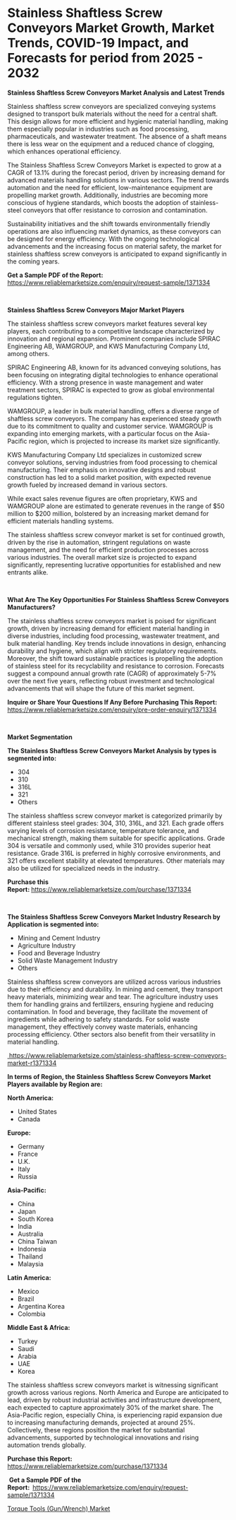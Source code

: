 <p><h1>Stainless Shaftless Screw Conveyors Market Growth, Market Trends, COVID-19 Impact, and Forecasts for period from 2025 - 2032</h1></p><p><strong>Stainless Shaftless Screw Conveyors Market Analysis and Latest Trends</strong></p>
<p><p>Stainless shaftless screw conveyors are specialized conveying systems designed to transport bulk materials without the need for a central shaft. This design allows for more efficient and hygienic material handling, making them especially popular in industries such as food processing, pharmaceuticals, and wastewater treatment. The absence of a shaft means there is less wear on the equipment and a reduced chance of clogging, which enhances operational efficiency.</p><p>The Stainless Shaftless Screw Conveyors Market is expected to grow at a CAGR of 13.1% during the forecast period, driven by increasing demand for advanced materials handling solutions in various sectors. The trend towards automation and the need for efficient, low-maintenance equipment are propelling market growth. Additionally, industries are becoming more conscious of hygiene standards, which boosts the adoption of stainless-steel conveyors that offer resistance to corrosion and contamination.</p><p>Sustainability initiatives and the shift towards environmentally friendly operations are also influencing market dynamics, as these conveyors can be designed for energy efficiency. With the ongoing technological advancements and the increasing focus on material safety, the market for stainless shaftless screw conveyors is anticipated to expand significantly in the coming years.</p></p>
<p><strong>Get a Sample PDF of the Report:&nbsp;</strong> <a href="https://www.reliablemarketsize.com/enquiry/request-sample/1371334?utm_campaign=2176&utm_medium=2&utm_source=Github&utm_content=ia&utm_term=22032025&utm_id=stainless-shaftless-screw-conveyors">https://www.reliablemarketsize.com/enquiry/request-sample/1371334</a></p>
<p>&nbsp;</p>
<p><strong>Stainless Shaftless Screw Conveyors Major Market Players</strong></p>
<p><p>The stainless shaftless screw conveyors market features several key players, each contributing to a competitive landscape characterized by innovation and regional expansion. Prominent companies include SPIRAC Engineering AB, WAMGROUP, and KWS Manufacturing Company Ltd, among others. </p><p>SPIRAC Engineering AB, known for its advanced conveying solutions, has been focusing on integrating digital technologies to enhance operational efficiency. With a strong presence in waste management and water treatment sectors, SPIRAC is expected to grow as global environmental regulations tighten.</p><p>WAMGROUP, a leader in bulk material handling, offers a diverse range of shaftless screw conveyors. The company has experienced steady growth due to its commitment to quality and customer service. WAMGROUP is expanding into emerging markets, with a particular focus on the Asia-Pacific region, which is projected to increase its market size significantly.</p><p>KWS Manufacturing Company Ltd specializes in customized screw conveyor solutions, serving industries from food processing to chemical manufacturing. Their emphasis on innovative designs and robust construction has led to a solid market position, with expected revenue growth fueled by increased demand in various sectors.</p><p>While exact sales revenue figures are often proprietary, KWS and WAMGROUP alone are estimated to generate revenues in the range of $50 million to $200 million, bolstered by an increasing market demand for efficient materials handling systems. </p><p>The stainless shaftless screw conveyor market is set for continued growth, driven by the rise in automation, stringent regulations on waste management, and the need for efficient production processes across various industries. The overall market size is projected to expand significantly, representing lucrative opportunities for established and new entrants alike.</p></p>
<p>&nbsp;</p>
<p><strong>What Are The Key Opportunities For Stainless Shaftless Screw Conveyors Manufacturers?</strong></p>
<p><p>The stainless shaftless screw conveyors market is poised for significant growth, driven by increasing demand for efficient material handling in diverse industries, including food processing, wastewater treatment, and bulk material handling. Key trends include innovations in design, enhancing durability and hygiene, which align with stricter regulatory requirements. Moreover, the shift toward sustainable practices is propelling the adoption of stainless steel for its recyclability and resistance to corrosion. Forecasts suggest a compound annual growth rate (CAGR) of approximately 5-7% over the next five years, reflecting robust investment and technological advancements that will shape the future of this market segment.</p></p>
<p><strong>Inquire or Share Your Questions If Any Before Purchasing This Report:</strong> <a href="https://www.reliablemarketsize.com/enquiry/pre-order-enquiry/1371334?utm_campaign=2176&utm_medium=2&utm_source=Github&utm_content=ia&utm_term=22032025&utm_id=stainless-shaftless-screw-conveyors">https://www.reliablemarketsize.com/enquiry/pre-order-enquiry/1371334</a></p>
<p>&nbsp;</p>
<p><strong>Market Segmentation</strong></p>
<p><strong>The Stainless Shaftless Screw Conveyors Market Analysis by types is segmented into:</strong></p>
<p><ul><li>304</li><li>310</li><li>316L</li><li>321</li><li>Others</li></ul></p>
<p><p>The stainless shaftless screw conveyor market is categorized primarily by different stainless steel grades: 304, 310, 316L, and 321. Each grade offers varying levels of corrosion resistance, temperature tolerance, and mechanical strength, making them suitable for specific applications. Grade 304 is versatile and commonly used, while 310 provides superior heat resistance. Grade 316L is preferred in highly corrosive environments, and 321 offers excellent stability at elevated temperatures. Other materials may also be utilized for specialized needs in the industry.</p></p>
<p><strong>Purchase this Report:&nbsp;</strong><a href="https://www.reliablemarketsize.com/purchase/1371334?utm_campaign=2176&utm_medium=2&utm_source=Github&utm_content=ia&utm_term=22032025&utm_id=stainless-shaftless-screw-conveyors">https://www.reliablemarketsize.com/purchase/1371334</a></p>
<p>&nbsp;</p>
<p><strong>The Stainless Shaftless Screw Conveyors Market Industry Research by Application is segmented into:</strong></p>
<p><ul><li>Mining and Cement Industry</li><li>Agriculture Industry</li><li>Food and Beverage Industry</li><li>Solid Waste Management Industry</li><li>Others</li></ul></p>
<p><p>Stainless shaftless screw conveyors are utilized across various industries due to their efficiency and durability. In mining and cement, they transport heavy materials, minimizing wear and tear. The agriculture industry uses them for handling grains and fertilizers, ensuring hygiene and reducing contamination. In food and beverage, they facilitate the movement of ingredients while adhering to safety standards. For solid waste management, they effectively convey waste materials, enhancing processing efficiency. Other sectors also benefit from their versatility in material handling.</p></p>
<p><a href="https://www.reliablemarketsize.com/stainless-shaftless-screw-conveyors-market-r1371334?utm_campaign=2176&utm_medium=2&utm_source=Github&utm_content=ia&utm_term=22032025&utm_id=stainless-shaftless-screw-conveyors">&nbsp;https://www.reliablemarketsize.com/stainless-shaftless-screw-conveyors-market-r1371334</a></p>
<p><strong>In terms of Region, the Stainless Shaftless Screw Conveyors Market Players available by Region are:</strong></p>
<p>
    <p> <strong> North America: </strong>
        <ul>
            <li>United States</li>
            <li>Canada</li>
        </ul>
        </p> 
    <p> <strong> Europe: </strong>
        <ul>
            <li>Germany</li>
            <li>France</li>
            <li>U.K.</li>
            <li>Italy</li>
            <li>Russia</li>
        </ul>
        </p> 
    <p> <strong> Asia-Pacific: </strong>
        <ul>
            <li>China</li>
            <li>Japan</li>
            <li>South Korea</li>
            <li>India</li>
            <li>Australia</li>
            <li>China Taiwan</li>
            <li>Indonesia</li>
            <li>Thailand</li>
            <li>Malaysia</li>
        </ul>
        </p> 
    <p> <strong> Latin America: </strong>
        <ul>
            <li>Mexico</li>
            <li>Brazil</li>
            <li>Argentina Korea</li>
            <li>Colombia</li>
        </ul>
        </p> 
    <p> <strong> Middle East & Africa: </strong>
        <ul>
            <li>Turkey</li>
            <li>Saudi</li>
            <li>Arabia</li>
            <li>UAE</li>
            <li>Korea</li>
        </ul>
    </p>
    </p>
<p><p>The stainless shaftless screw conveyors market is witnessing significant growth across various regions. North America and Europe are anticipated to lead, driven by robust industrial activities and infrastructure development, each expected to capture approximately 30% of the market share. The Asia-Pacific region, especially China, is experiencing rapid expansion due to increasing manufacturing demands, projected at around 25%. Collectively, these regions position the market for substantial advancements, supported by technological innovations and rising automation trends globally.</p></p>
<p><strong>Purchase this Report: </strong><a href="https://www.reliablemarketsize.com/purchase/1371334?utm_campaign=2176&utm_medium=2&utm_source=Github&utm_content=ia&utm_term=22032025&utm_id=stainless-shaftless-screw-conveyors">https://www.reliablemarketsize.com/purchase/1371334</a></p>
<p>&nbsp;<strong>Get a Sample PDF of the Report:&nbsp;&nbsp;</strong><a href="https://www.reliablemarketsize.com/enquiry/request-sample/1371334?utm_campaign=2176&utm_medium=2&utm_source=Github&utm_content=ia&utm_term=22032025&utm_id=stainless-shaftless-screw-conveyors">https://www.reliablemarketsize.com/enquiry/request-sample/1371334</a></p>
<p><strong></strong></p>
<p><p><a href="https://github.com/santosh758595/Market-Research-Report-List-7/blob/main/torque-tools-gunwrench-market.md?utm_campaign=2176&utm_medium=2&utm_source=Github&utm_content=ia&utm_term=22032025&utm_id=stainless-shaftless-screw-conveyors">Torque Tools (Gun/Wrench) Market</a></p></p>